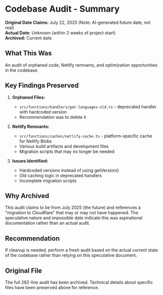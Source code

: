 # Codebase Audit - Summary

**Original Date Claims:** July 22, 2025 (Note: AI-generated future date, not real)  
**Actual Date:** Unknown (within 2 weeks of project start)  
**Archived:** Current date

## What This Was

An audit of orphaned code, Netlify remnants, and optimization opportunities in the codebase.

## Key Findings Preserved

1. **Orphaned Files:**
   - `src/functions/handlers/get-languages-old.ts` - deprecated handler with hardcoded version
   - Recommendation was to delete it

2. **Netlify Remnants:**
   - `src/functions/caches/netlify-cache.ts` - platform-specific cache for Netlify Blobs
   - Various build artifacts and development files
   - Migration scripts that may no longer be needed

3. **Issues Identified:**
   - Hardcoded versions instead of using getVersion()
   - Old caching logic in deprecated handlers
   - Incomplete migration scripts

## Why Archived

This audit claims to be from July 2025 (the future) and references a "migration to Cloudflare" that may or may not have happened. The speculative nature and impossible date indicate this was aspirational documentation rather than an actual audit.

## Recommendation

If cleanup is needed, perform a fresh audit based on the actual current state of the codebase rather than relying on this speculative document.

## Original File

The full 282-line audit has been archived. Technical details about specific files have been preserved above for reference.